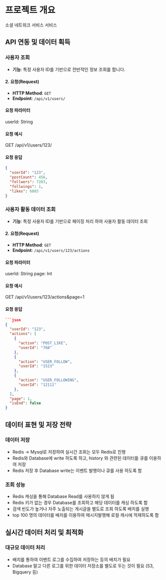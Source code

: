 # 프로젝트 개요
소셜 네트워크 서비스 서비스

## API 연동 및 데이터 획득

### 사용자 조회
- **기능**: 특정 사용자 ID를 기반으로 전반적인 정보 조회를 합니다.

#### 2. 요청(Request)
- **HTTP Method**: `GET`
- **Endpoint**: `/api/v1/users/`

#### 요청 파라미터
userId: String

#### 요청 예시
GET /api/v1/users/123/

#### 요청 응답
```json
{
  "userId": "123",
  "postCount": 456,
  "follwers": 7203,
  "follwings": 1,
  "likes": 6885
}
```

### 사용자 활동 데이터 조회
- **기능**: 특정 사용자 ID를 기반으로 페이징 처리 하여 사용자 활동 데이터 조회

#### 2. 요청(Request)
- **HTTP Method**: `GET`
- **Endpoint**: `/api/v1/users/123/actions`

#### 요청 파라미터
userId: String
page: Int

#### 요청 예시
GET /api/v1/users/123/actions&page=1

#### 요청 응답
```json
```json
{
  "userId": "123",
  "actions": [
    {
      "action": "POST_LIKE",
      "userId": "768" 
    },
    {
      "action": "USER_FOLLOW",
      "userId": "1523" 
    },
    {
      "action": "USER_FOLLOWING",
      "userId": "12111" 
    },
  ],
  "page": 1,
  "isEnd": false
}
```

## 데이터 표현 및 저장 전략

### 데이터 저장
- Redis -> Mysql로 저장하여 실시간 조회는 모두 Redis로 진행
- Redis와 Database에 write 하도록 하고, history 와 관련된 데이터틑 큐를 이용하여 저장
- Redis 저장 후 Database write는 이벤트 발행이나 큐를 사용 하도록 함

### 조회 성능
- Redis 캐싱을 통해 Database Read를 사용하지 않게 됨
- Redis 키가 없는 경우 Database를 조회하고 해당 데이터를 캐싱 하도록 함
- 검색 빈도가 높거나 자주 노출되는 게시글을 별도로 조회 하도록 배치를 실행
- top 100 명의 데이터를 배치를 이용하여 메시지발행해 로컬 캐시에 적재하도록 함

## 실시간 데이터 처리 및 최적화

### 대규모 데이터 처리
- 배치를 통하여 이벤트 로그를 수집하여 저장하는 등의 배치가 필요
- Database 말고 다른 로그를 위한 데이터 저장소를 별도로 두는 것이 필요 (S3, Bigquery 등)

